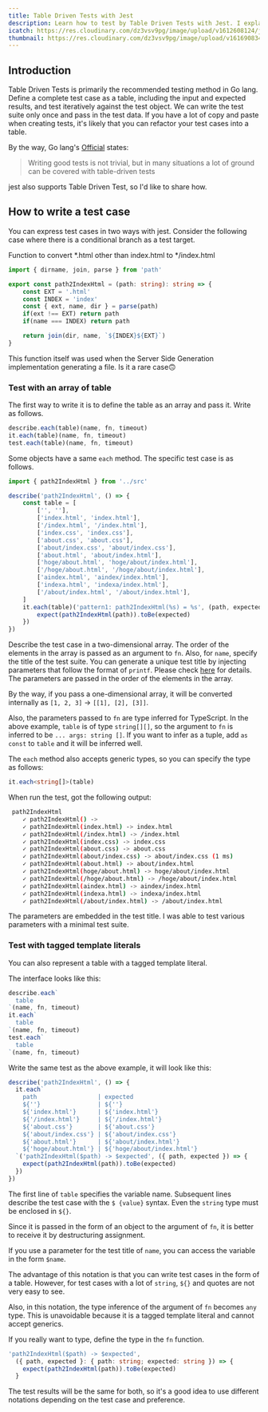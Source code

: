 ```yaml
---
title: Table Driven Tests with Jest
description: Learn how to test by Table Driven Tests with Jest. I explain two notations of array format and tagged template literal format. It also introduces type inference and assertion methods when written in TypeScript.
icatch: https://res.cloudinary.com/dz3vsv9pg/image/upload/v1612608124/jest-table-driven-tests/hero.png
thumbnail: https://res.cloudinary.com/dz3vsv9pg/image/upload/v1616908348/jest-table-driven-tests/thubnail.png
---
```


## Introduction

Table Driven Tests is primarily the recommended testing method in Go lang.
Define a complete test case as a table, including the input and expected results, and test iteratively against the test object.
We can write the test suite only once and pass in the test data.
If you have a lot of copy and paste when creating tests, it's likely that you can refactor your test cases into a table.

By the way, Go lang's [Official](https://github.com/golang/go/wiki/TableDrivenTests) states:

> Writing good tests is not trivial, but in many situations a lot of ground can be covered with table-driven tests

jest also supports Table Driven Test, so I'd like to share how.

## How to write a test case

You can express test cases in two ways with jest.
Consider the following case where there is a conditional branch as a test target.

Function to convert \*.html other than index.html to \*/index.html

```ts:index.ts
import { dirname, join, parse } from 'path'

export const path2IndexHtml = (path: string): string => {
    const EXT = '.html'
    const INDEX = 'index'
    const { ext, name, dir } = parse(path)
    if(ext !== EXT) return path
    if(name === INDEX) return path

    return join(dir, name, `${INDEX}${EXT}`)
}
```

This function itself was used when the Server Side Generation implementation generating a file. Is it a rare case:upside_down_face:

### Test with an array of table

The first way to write it is to define the table as an array and pass it.
Write as follows.

```ts
describe.each(table)(name, fn, timeout)
it.each(table)(name, fn, timeout)
test.each(table)(name, fn, timeout)
```

Some objects have a same `each` method.
The specific test case is as follows.

```ts:index.spec.ts
import { path2IndexHtml } from '../src'

describe('path2IndexHtml', () => {
    const table = [
        ['', ''],
        ['index.html', 'index.html'],
        ['/index.html', '/index.html'],
        ['index.css', 'index.css'],
        ['about.css', 'about.css'],
        ['about/index.css', 'about/index.css'],
        ['about.html', 'about/index.html'],
        ['hoge/about.html', 'hoge/about/index.html'],
        ['/hoge/about.html', '/hoge/about/index.html'],
        ['aindex.html', 'aindex/index.html'],
        ['indexa.html', 'indexa/index.html'],
        ['/about/index.html', '/about/index.html'],
    ]
    it.each(table)('pattern1: path2IndexHtml(%s) = %s', (path, expected, fa) => {
        expect(path2IndexHtml(path)).toBe(expected)
    })
})
```

Describe the test case in a two-dimensional array. The order of the elements in the array is passed as an argument to `fn`.
Also, for `name`, specify the title of the test suite.
You can generate a unique test title by injecting parameters that follow the format of `printf`.
Please check [here](https://jestjs.io/ja/docs/api#1-describeeachtablename-fn-timeout) for details.
The parameters are passed in the order of the elements in the array.

By the way, if you pass a one-dimensional array, it will be converted internally as `[1, 2, 3]` -> `[[1], [2], [3]]`.

Also, the parameters passed to `fn` are type inferred for TypeScript.
In the above example, `table` is of type `string[][]`, so the argument to `fn` is inferred to be `... args: string []`.
If you want to infer as a tuple, add `as const` to `table` and it will be inferred well.

The `each` method also accepts generic types, so you can specify the type as follows:

```ts:index.spec.ts
it.each<string[]>(table)
```

When run the test, got the following output:

```bash
 path2IndexHtml
    ✓ path2IndexHtml() ->
    ✓ path2IndexHtml(index.html) -> index.html
    ✓ path2IndexHtml(/index.html) -> /index.html
    ✓ path2IndexHtml(index.css) -> index.css
    ✓ path2IndexHtml(about.css) -> about.css
    ✓ path2IndexHtml(about/index.css) -> about/index.css (1 ms)
    ✓ path2IndexHtml(about.html) -> about/index.html
    ✓ path2IndexHtml(hoge/about.html) -> hoge/about/index.html
    ✓ path2IndexHtml(/hoge/about.html) -> /hoge/about/index.html
    ✓ path2IndexHtml(aindex.html) -> aindex/index.html
    ✓ path2IndexHtml(indexa.html) -> indexa/index.html
    ✓ path2IndexHtml(/about/index.html) -> /about/index.html
```

The parameters are embedded in the test title. I was able to test various parameters with a minimal test suite.

### Test with tagged template literals

You can also represent a table with a tagged template literal.

The interface looks like this:

```ts
describe.each`
  table
`(name, fn, timeout)
it.each`
  table
`(name, fn, timeout)
test.each`
  table
`(name, fn, timeout)
```

Write the same test as the above example, it will look like this:

```ts:index.spec.ts
describe('path2IndexHtml', () => {
  it.each`
    path                 | expected
    ${''}                | ${''}
    ${'index.html'}      | ${'index.html'}
    ${'/index.html'}     | ${'/index.html'}
    ${'about.css'}       | ${'about.css'}
    ${'about/index.css'} | ${'about/index.css'}
    ${'about.html'}      | ${'about/index.html'}
    ${'hoge/about.html'} | ${'hoge/about/index.html'}
  `('path2IndexHtml($path) -> $expected', ({ path, expected }) => {
    expect(path2IndexHtml(path)).toBe(expected)
  })
})
```

The first line of `table` specifies the variable name. Subsequent lines describe the test case with the `$ {value}` syntax.
Even the `string` type must be enclosed in `${}`.

Since it is passed in the form of an object to the argument of `fn`, it is better to receive it by destructuring assignment.

If you use a parameter for the test title of `name`, you can access the variable in the form `$name`.

The advantage of this notation is that you can write test cases in the form of a table.
However, for test cases with a lot of `string`, `${}` and quotes are not very easy to see.

Also, in this notation, the type inference of the argument of `fn` becomes `any` type.
This is unavoidable because it is a tagged template literal and cannot accept generics.

If you really want to type, define the type in the `fn` function.

```ts:index.spec.ts
'path2IndexHtml($path) -> $expected',
  ({ path, expected }: { path: string; expected: string }) => {
    expect(path2IndexHtml(path)).toBe(expected)
  }
```

The test results will be the same for both,
so it's a good idea to use different notations depending on the test case and preference.
